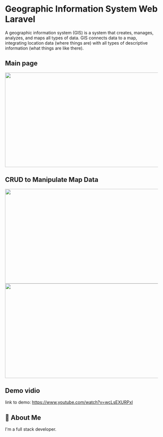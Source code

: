 
# Geographic Information System Web Laravel

A geographic information system (GIS) is a system that creates, manages, analyzes, and maps all types of data. GIS connects data to a map, integrating location data (where things are) with all types of descriptive information (what things are like there). 


## Main page
<img style="-webkit-user-select: none;margin: auto;cursor: zoom-in;" src="https://user-images.githubusercontent.com/52773931/169458313-b6dfa05e-e6a2-4478-bac3-71ae81155457.jpg" width="554" height="312">


## CRUD to Manipulate Map Data
<img style="-webkit-user-select: none;margin: auto;cursor: zoom-in;" src="https://user-images.githubusercontent.com/52773931/169467195-ba6fffea-337a-49d0-bc9a-0eba1d998967.JPG" width="554" height="312">

<img style="-webkit-user-select: none;margin: auto;cursor: zoom-in;" src="https://user-images.githubusercontent.com/52773931/169467290-c9071cd0-1828-4a38-b0a4-4152d380ea2d.JPG" width="554" height="312">


## Demo vidio

link to demo:
https://www.youtube.com/watch?v=wcLsEXURPxI


## 🚀 About Me
I'm a full stack developer. 

